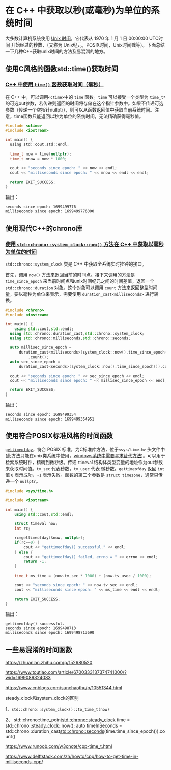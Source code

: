 # 在 C++ 中获取以秒(或毫秒)为单位的系统时间

大多数计算机系统使用 [Unix 时间](https://unixtime.org/)，它代表从 1970 年 1 月 1 日 00:00:00 UTC时间 开始经过的秒数，（又称为 Unix纪元，POSIX时间，Unix时间戳等）。下面总结一下几种C++获取unix时间的方法及易混淆的地方。

## 使用C风格的函数std::time()获取时间

### [C++ 中使用 `time()` 函数获取时间（毫秒）](https://www.delftstack.com/zh/howto/cpp/how-to-get-time-in-milliseconds-cpp/#c-中使用-time-函数获取时间毫秒)

在 C++ 中，可以调用`<ctime>`中的 `time` 函数。`time` 可以接受一个类型为 `time_t*`的可选out参数，若传递则返回的时间将存储在这个指针参数中。如果不传递可选参数（传递一个空指针nullptr），则可以从函数返回值中获取当前系统时间。注意，time函数只能返回以秒为单位的系统时间，无法精确获得毫秒值。

```c
#include <ctime>
#include <iostream>

int main() {
  using std::cout,std::endl;
  
  time_t now = time(nullptr);
  time_t mnow = now * 1000;

  cout << "seconds since epoch: " << now << endl;
  cout << "milliseconds since epoch: " << mnow << endl << endl;

  return EXIT_SUCCESS;
}
```

输出：

```text
seconds since epoch: 1699499776
milliseconds since epoch: 1699499776000
```

## 使用现代C++的chrono库

### [使用 `std::chrono::system_clock::now()` 方法在 C++ 中获取以毫秒为单位的时间](https://www.delftstack.com/zh/howto/cpp/how-to-get-time-in-milliseconds-cpp/#使用-stdchronosystem_clocknow-方法在-c-中获取以毫秒为单位的时间)

`std::chrono::system_clock` 类是 C++ 中获取全系统实时挂钟的接口。

首先，调用 `now()` 方法来返回当前的时间点。接下来调用的方法是 `time_since_epoch` 来当前时间点和unix时间纪元之间的时间差值，返回一个 `std::chrono::duration` 对象。这个对象可以调用 `count` 方法来返回整型时间量，要以毫秒为单位来表示，需要使用 `duration_cast<milliseconds>` 进行转换。

```cpp
#include <chrono>
#include <iostream>

int main() {
	using std::cout,std::endl;
  using std::chrono::duration_cast,std::chrono::system_clock;
  using std::chrono::milliseconds,std::chrono::seconds;

  auto millisec_since_epoch =
      duration_cast<milliseconds>(system_clock::now().time_since_epoch())
          .count();
  auto sec_since_epoch =
      duration_cast<seconds>(system_clock::now().time_since_epoch()).count();

  cout << "seconds since epoch: " << sec_since_epoch << endl;
  cout << "milliseconds since epoch: " << millisec_since_epoch << endl;

  return EXIT_SUCCESS;
}
```

输出：

```text
seconds since epoch: 1699499354
milliseconds since epoch: 1699499354951
```

## 使用符合POSIX标准风格的时间函数

[`gettimeofday`](https://www.ibm.com/docs/en/i/7.4?topic=ssw_ibm_i_74/apis/gettod.html)，符合 POSIX 标准，为C标准库方法，位于`<sys/time.h>` 头文件中(此方法只能在unix类系统中使用，[windows系统中需要寻求替代方法](https://www.codefull.org/2015/12/systime-h-replacement-for-windows/))。可以用于检索系统时钟，精确到微秒级。传递 `timeval`结构体类型变量的地址作为out参数来获取时间值。`tv_sec` 代表秒数，`tv_usec` 代表 微秒数。`gettimeofday` 返回 `int` 值 `0` 表示成功，`-1` 表示失败。函数的第二个参数是 `struct timezone`，通常只传递一个 `nullptr`。

```cpp
#include <sys/time.h>

#include <iostream>

int main() {
  	using std::cout,std::endl;
  
    struct timeval now;
    int rc;

    rc=gettimeofday(&now, nullptr);
    if(rc==0) {
        cout << "gettimeofday() successful." << endl;
    } else {
        cout << "gettimeofday() failed, errno = " << errno << endl;
        return -1;
    }
  
  	time_t ms_time = (now.tv_sec * 1000) + (now.tv_usec / 1000);

  	cout << "seconds since epoch: " << now.tv_sec << endl;
  	cout << "milliseconds since epoch: " << ms_time << endl << endl;

  	return EXIT_SUCCESS;
}

```

输出：

```text
gettimeofday() successful.
seconds since epoch: 1699498713
milliseconds since epoch: 1699498713690
```

## 一些易混淆的时间函数

https://zhuanlan.zhihu.com/p/152680520

https://www.toutiao.com/article/6700333137374741000/?wid=1699089324083

https://www.cnblogs.com/sunchaothu/p/10551344.html

steady_clock和system_clock的区别

1、`std::chrono::system_clock()::to_time_t(now)`

2、 std::chrono::time_point<std::chrono::steady_clock> time = std::chrono::steady_clock::now();
    auto timeInSeconds = std::chrono::duration_cast<std::chrono::seconds>(time.time_since_epoch()).count()

https://www.runoob.com/w3cnote/cpp-time_t.html

https://www.delftstack.com/zh/howto/cpp/how-to-get-time-in-milliseconds-cpp/





